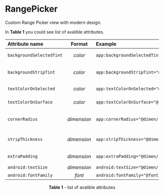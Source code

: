 # RangePicker
Custom Range Picker view with modern design.

In **Table 1** you could see list of avalible attributes.

| Attribute name       | Format           | Example  | Description |
| :--------------------- |:----------------:| :--------| :--------|
| `backgroundSelectedTint`| _color_ | `app:backgroundSelectedTint="@color/colorPrimary"` | Change background color of selected item |
| `backgroundStripTint`      | _color_ |  `app:backgroundStripTint="@color/colorPrimary"`  | Change background color of strip between 2 selected items |
| `textColorOnSelected`      | _color_ |  `app:textColorOnSelected="@color/colorPrimary"`  | Change color of text on `backgroundSelectedTint` |
| `textColorOnSurface`      | _color_ |  `app:textColorOnSurface="@color/colorPrimary"`  | Change color of text on other surface |
| `cornerRadius`      | _dimension_ |  `app:cornerRadius="@dimen/some_value"`  | Change corner radius for selected background |
| `stripThickness`      | _dimension_ |  `app:stripThickness="@dimen/some_value"`  | Change thickness of strip between 2 selected items |
| `extraPadding`      | _dimension_ |  `app:extraPadding="@dimen/some_value"`  | Change padding of inside selected items |
| `android:textSize`      | _dimension_ |  `android:textSize="@dimen/some_value"`  | Change all texts size |
| `android:fontFamily`      | _font_ |  `android:fontFamily="@font/sone_font"`  | Change all texts font |

<p align="center"> <b>Table 1</b> - list of avalible attributes </p>
